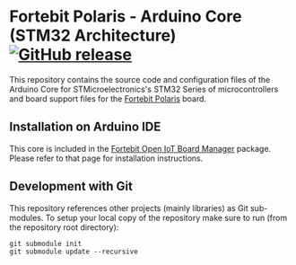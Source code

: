 # Fortebit Polaris - Arduino Core (STM32 Architecture) [![GitHub release](https://img.shields.io/github/release/geolink/opentracker-stm32-core.svg)](https://github.com/fortebit/fortebit-openiot-stm32-core/releases/latest)

This repository contains the source code and configuration files of the Arduino Core for STMicroelectronics's STM32 Series of microcontrollers and board support files for the [Fortebit Polaris](https://fortebit.tech/open-iot-platform) board.

## Installation on Arduino IDE

This core is included in the [Fortebit Open IoT Board Manager](https://github.com/fortebit/fortebit-openiot-arduino-boards) package. Please refer to that page for installation instructions.

## Development with Git

This repository references other projects (mainly libraries) as Git sub-modules. To setup your local copy of the repository make sure to run (from the repository root directory):

```
git submodule init
git submodule update --recursive
```
